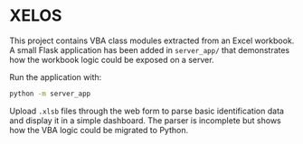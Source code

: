 # XELOS

This project contains VBA class modules extracted from an Excel workbook. A small
Flask application has been added in `server_app/` that demonstrates how the
workbook logic could be exposed on a server.

Run the application with:

```bash
python -m server_app
```

Upload `.xlsb` files through the web form to parse basic identification data and
display it in a simple dashboard. The parser is incomplete but shows how the VBA
logic could be migrated to Python.

